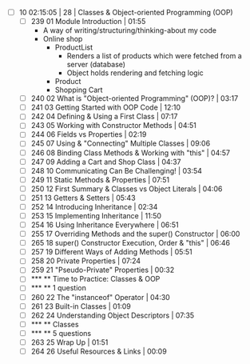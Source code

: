 - [ ] 10 02:15:05 | 28 | Classes & Object-oriented Programming (OOP)
	- [ ] 239 01 Module Introduction | 01:55
	  - A way of writing/structuring/thinking-about my code
	  - Online shop
	    - ProductList
	      - Renders a list of products which were fetched from a server (database)
	      - Object holds rendering and fetching logic
	     - Product
	     - Shopping Cart
	- [ ] 240 02 What is "Object-oriented Programming" (OOP)? | 03:17
	- [ ] 241 03 Getting Started with OOP Code | 12:10
	- [ ] 242 04 Defining & Using a First Class | 07:17
	- [ ] 243 05 Working with Constructor Methods | 04:51
	- [ ] 244 06 Fields vs Properties | 02:19
	- [ ] 245 07 Using & "Connecting" Multiple Classes | 09:06
	- [ ] 246 08 Binding Class Methods & Working with "this" | 04:57
	- [ ] 247 09 Adding a Cart and Shop Class | 04:37
	- [ ] 248 10 Communicating Can Be Challenging! | 03:54
	- [ ] 249 11 Static Methods & Properties | 07:51
	- [ ] 250 12 First Summary & Classes vs Object Literals | 04:06
	- [ ] 251 13 Getters & Setters | 05:43
	- [ ] 252 14 Introducing Inheritance | 02:34
	- [ ] 253 15 Implementing Inheritance | 11:50
	- [ ] 254 16 Using Inheritance Everywhere | 06:51
	- [ ] 255 17 Overriding Methods and the super() Constructor | 06:00
	- [ ] 265 18 super() Constructor Execution, Order & "this" | 06:46
	- [ ] 257 19 Different Ways of Adding Methods | 05:51
	- [ ] 258 20 Private Properties | 07:24
	- [ ] 259 21 "Pseudo-Private" Properties | 00:32
	- [ ] *** ** Time to Practice: Classes & OOP
	- [ ] *** ** 1 question
	- [ ] 260 22 The "instanceof" Operator | 04:30
	- [ ] 261 23 Built-in Classes | 01:09
	- [ ] 262 24 Understanding Object Descriptors | 07:35
	- [ ] *** ** Classes
	- [ ] *** ** 5 questions
	- [ ] 263 25 Wrap Up | 01:51
	- [ ] 264 26 Useful Resources & Links | 00:09

